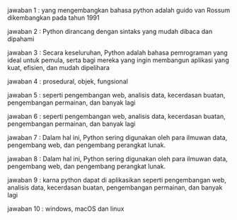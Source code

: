 jawaban 1 : yang mengembangkan bahasa python adalah guido van Rossum dikembangkan pada tahun 1991

jawaban 2 : Python dirancang dengan sintaks yang mudah dibaca dan dipahami

jawaban 3 : Secara keseluruhan, Python adalah bahasa pemrograman yang ideal untuk pemula, serta bagi mereka yang ingin membangun aplikasi yang kuat, efisien, dan mudah dipelihara

jawaban 4 : prosedural, objek, fungsional

jawaban 5 : seperti pengembangan web, analisis data, kecerdasan buatan, pengembangan permainan, dan banyak lagi

jawaban 6 : seperti pengembangan web, analisis data, kecerdasan buatan, pengembangan permainan, dan banyak lagi

jawaban 7 :  Dalam hal ini, Python sering digunakan oleh para ilmuwan data, pengembang web, dan pengembang perangkat lunak.

jawaban 8 :  Dalam hal ini, Python sering digunakan oleh para ilmuwan data, pengembang web, dan pengembang perangkat lunak.

jawaban 9 : karna python dapat di aplikasikan seperti pengembangan web, analisis data, kecerdasan buatan, pengembangan permainan, dan banyak lagi

jawaban 10 : windows, macOS dan linux 